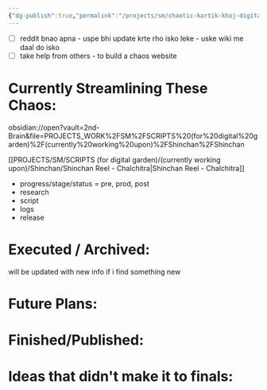 ```yaml
---
{"dg-publish":true,"permalink":"/projects/sm/chaotic-kartik-khoj-digital-garden-homepage/","tags":["gardenEntry"],"noteIcon":"","created":"2025-02-17T20:45:20.305+05:30","updated":"2025-02-26T17:44:51.117+05:30"}
---
```


- [ ] reddit bnao apna - uspe bhi update krte rho isko leke - uske wiki me daal do isko
- [ ] take help from others - to build a chaos website

# Currently Streamlining These Chaos:
obsidian://open?vault=2nd-Brain&file=PROJECTS_WORK%2FSM%2FSCRIPTS%20(for%20digital%20garden)%2F(currently%20working%20upon)%2FShinchan%2FShinchan

[[PROJECTS/SM/SCRIPTS (for digital garden)/(currently working upon)/Shinchan/Shinchan Reel - Chalchitra\|Shinchan Reel - Chalchitra]]
- progress/stage/status = pre, prod, post
- research
- script
- logs
- release


# Executed / Archived:
will be updated with new info if i find something new


# Future Plans:


# Finished/Published:


# Ideas that didn't make it to finals:

